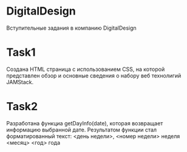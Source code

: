 # DigitalDesign
Вступительные задания в компанию DigitalDesign

# Task1
Создана HTML страница с использованием CSS, на которой представлен обзор и основные сведения о набору веб технолигий JAMStack. 
# Task2
Разработана функциа getDayInfo(date), которая возвращает информацию выбранной дате.
Результатом функции стал форматированный текст:
&lt;день недели&gt;, &lt;номер недели&gt; неделя &lt;месяц&gt; &lt;год&gt; года
